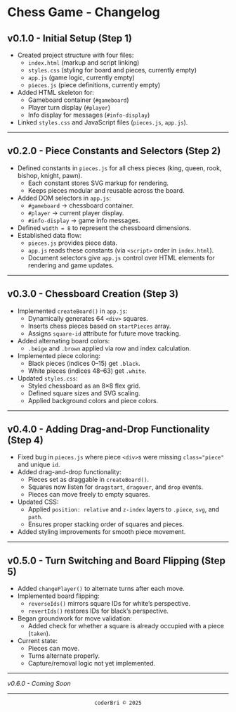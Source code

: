# Chess Game - Changelog

## v0.1.0 - Initial Setup (Step 1)
- Created project structure with four files: 
  - `index.html` (markup and script linking)
  - `styles.css` (styling for board and pieces, currently empty)
  - `app.js` (game logic, currently empty)
  - `pieces.js` (piece definitions, currently empty)
- Added HTML skeleton for:
  - Gameboard container (`#gameboard`)
  - Player turn display (`#player`)
  - Info display for messages (`#info-display`)
- Linked `styles.css` and JavaScript files (`pieces.js`, `app.js`).

---

## v0.2.0 - Piece Constants and Selectors (Step 2)
- Defined constants in `pieces.js` for all chess pieces (king, queen, rook, bishop, knight, pawn).
  - Each constant stores SVG markup for rendering.
  - Keeps pieces modular and reusable across the board.
- Added DOM selectors in `app.js`:
  - `#gameboard` → chessboard container.
  - `#player` → current player display.
  - `#info-display` → game info messages.
- Defined `width = 8` to represent the chessboard dimensions.
- Established data flow:  
  - `pieces.js` provides piece data.  
  - `app.js` reads these constants (via `<script>` order in `index.html`).  
  - Document selectors give `app.js` control over HTML elements for rendering and game updates.

---

## v0.3.0 - Chessboard Creation (Step 3)
- Implemented `createBoard()` in `app.js`:
  - Dynamically generates 64 `<div>` squares.
  - Inserts chess pieces based on `startPieces` array.
  - Assigns `square-id` attribute for future move tracking.
- Added alternating board colors:
  - `.beige` and `.brown` applied via row and index calculation.
- Implemented piece coloring:
  - Black pieces (indices 0–15) get `.black`.
  - White pieces (indices 48–63) get `.white`.
- Updated `styles.css`:
  - Styled chessboard as an 8×8 flex grid.
  - Defined square sizes and SVG scaling.
  - Applied background colors and piece colors.

---

## v0.4.0 - Adding Drag-and-Drop Functionality (Step 4)

- Fixed bug in `pieces.js` where piece `<div>`s were missing `class="piece"` and unique `id`.
- Added drag-and-drop functionality:
  - Pieces set as draggable in `createBoard()`.
  - Squares now listen for `dragstart`, `dragover`, and `drop` events.
  - Pieces can move freely to empty squares.
- Updated CSS:
  - Applied `position: relative` and `z-index` layers to `.piece`, `svg`, and `path`.
  - Ensures proper stacking order of squares and pieces.
- Added styling improvements for smooth piece movement.

---

## v0.5.0 - Turn Switching and Board Flipping (Step 5)
- Added `changePlayer()` to alternate turns after each move.
- Implemented board flipping:
  - `reverseIds()` mirrors square IDs for white’s perspective.
  - `revertIds()` restores IDs for black’s perspective.
- Began groundwork for move validation:
  - Added check for whether a square is already occupied with a piece (`taken`).
- Current state:
  - Pieces can move.
  - Turns alternate properly.
  - Capture/removal logic not yet implemented.

---

_v0.6.0 - Coming Soon_

---

<section align="center">
  <code>coderBri © 2025</code>
</section>
